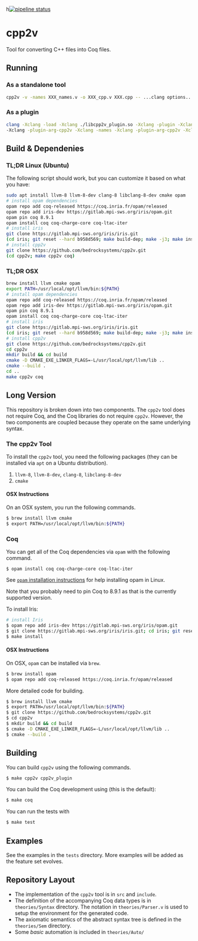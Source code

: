 h[![pipeline status](https://gitlab.com/bedrocksystems/cpp2v/badges/master/pipeline.svg)](https://gitlab.com/bedrocksystems/cpp2v/commits/master)


# cpp2v

Tool for converting C++ files into Coq files.

## Running

### As a standalone tool

```sh
cpp2v -v -names XXX_names.v -o XXX_cpp.v XXX.cpp -- ...clang options...
```

### As a plugin

```sh
clang -Xclang -load -Xclang ./libcpp2v_plugin.so -Xclang -plugin -Xclang cpp2v -Xclang -plugin-arg-cpp2v -Xclang -o -Xclang -plugin-arg-cpp2v -Xclang foo_cpp.v
-Xclang -plugin-arg-cpp2v -Xclang -names -Xclang -plugin-arg-cpp2v -Xclang foo_ames_cpp.v ...standard clang options...
```

## Build & Dependenies

### TL;DR Linux (Ubuntu)

The following script should work, but you can customize it based on what you have:

```sh
sudo apt install llvm-8 llvm-8-dev clang-8 libclang-8-dev cmake opam
# install opam dependencies
opam repo add coq-released https://coq.inria.fr/opam/released
opam repo add iris-dev https://gitlab.mpi-sws.org/iris/opam.git
opam pin coq 8.9.1
opam install coq coq-charge-core coq-ltac-iter
# install iris
git clone https://gitlab.mpi-sws.org/iris/iris.git
(cd iris; git reset --hard b958d569; make build-dep; make -j3; make install)
# install cpp2v
git clone https://github.com/bedrocksystems/cpp2v.git
(cd cpp2v; make cpp2v coq)
```

### TL;DR OSX

```sh
brew install llvm cmake opam
export PATH=/usr/local/opt/llvm/bin:${PATH}
# install opam dependencies
opam repo add coq-released https://coq.inria.fr/opam/released
opam repo add iris-dev https://gitlab.mpi-sws.org/iris/opam.git
opam pin coq 8.9.1
opam install coq coq-charge-core coq-ltac-iter
# install iris
git clone https://gitlab.mpi-sws.org/iris/iris.git
(cd iris; git reset --hard b958d569; make build-dep; make -j3; make install)
# install cpp2v
git clone https://github.com/bedrocksystems/cpp2v.git
cd cpp2v
mkdir build && cd build
cmake -D CMAKE_EXE_LINKER_FLAGS=-L/usr/local/opt/llvm/lib ..
cmake --build .
cd ..
make cpp2v coq
```

## Long Version

This repository is broken down into two components. The `cpp2v` tool does not require Coq, and the Coq libraries do not require `cpp2v`. However, the two components are coupled because they operate on the same underlying syntax.

### The cpp2v Tool

To install the `cpp2v` tool, you need the following packages (they can be installed via `apt` on a Ubuntu distribution).

1. `llvm-8`, `llvm-8-dev`, `clang-8`, `libclang-8-dev`
2. `cmake`

#### OSX Instructions

On an OSX system, you run the following commands.

```sh
$ brew install llvm cmake
$ export PATH=/usr/local/opt/llvm/bin:${PATH}
```

### Coq
You can get all of the Coq dependencies via `opam` with the following command.

```shell
$ opam install coq coq-charge-core coq-ltac-iter
```

See [`opam` installation instructions](http://coq-blog.clarus.me/use-opam-for-coq.html) for help installing opam in Linux.

Note that you probably need to pin Coq to 8.9.1 as that is the currently supported version.

To install Iris:

```sh
# install Iris
$ opam repo add iris-dev https://gitlab.mpi-sws.org/iris/opam.git
$ git clone https://gitlab.mpi-sws.org/iris/iris.git; cd iris; git reset --hard b958d569; make build-dep; make -j3
$ make install
```

#### OSX Instructions

On OSX, `opam` can be installed via `brew`.

```sh
$ brew install opam
$ opam repo add coq-released https://coq.inria.fr/opam/released
```

More detailed code for building.

```sh
$ brew install llvm cmake
$ export PATH=/usr/local/opt/llvm/bin:${PATH}
$ git clone https://github.com/bedrocksystems/cpp2v.git
$ cd cpp2v
$ mkdir build && cd build
$ cmake -D CMAKE_EXE_LINKER_FLAGS=-L/usr/local/opt/llvm/lib ..
$ cmake --build .
```

## Building
You can build `cpp2v` using the following commands.

```sh
$ make cpp2v cpp2v_plugin
```

You can build the Coq development using (this is the default):

```sh
$ make coq
```

You can run the tests with

```sh
$ make test
```

## Examples
See the examples in the `tests` directory.
More examples will be added as the feature set evolves.

## Repository Layout

- The implementation of the `cpp2v` tool is in `src` and `include`.
- The definition of the accompanying Coq data types is in `theories/Syntax` directory. The notation in `theories/Parser.v` is used to setup the environment for the generated code.
- The axiomatic semantics of the abstract syntax tree is defined in the `theories/Sem` directory.
- Some *basic* automation is included in `theories/Auto/`
